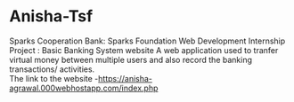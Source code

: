 # Anisha-Tsf
Sparks Cooperation Bank:
Sparks Foundation Web Development Internship Project : Basic Banking System website
A web application used to tranfer virtual money between multiple users and also record the banking transactions/ activities.  
The link to the website -https://anisha-agrawal.000webhostapp.com/index.php
